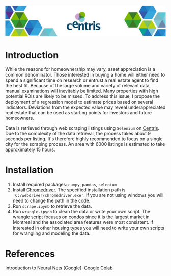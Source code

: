 ![](centris.jpeg)

# Introduction
While the reasons for homeownership may vary, asset appreciation is a common denominator. Those interested in buying a home will either need to spend a significant time on research or entrust a real estate agent to find the best fit. Because of the large volume and variety of relevant data, manual examinations will inevitably be limited. Many properties with high potential ROIs are likely to be missed. To address this issue, I propose the deployment of a regression model to estimate prices based on several indicators. Deviations from the expected value may reveal underappreciated real estate that can be used as starting points for investors and future homeowners.  

Data is retrieved through web scraping listings using `Selenium` on [Centris](https://www.centris.ca/en/properties~for-sale~montreal-island?view=Thumbnail).
Due to the complexity of the data retrieval, the process takes about 9 seconds per listing. It's therefore highly recommended to focus on a single city for the scraping process. An area with 6000 listings is estimated to take approximately 15 hours.

# Installation
1. Install required packages: `numpy`, `pandas`, `selenium`
2. Install [Chromedriver](http://chromedriver.chromium.org/). The specified installation path is `'C:/webdriver/chromedriver.exe'`. If you are not using windows you will need to change the path in the code.
3. Run `scrape.ipynb` to retrieve the data.
4. Run `wrangle.ipynb` to clean the data or write your own script. The wrangle script focuses on condos since it is the largest market in Montreal and the associated area features were most consistent. If interested in other housing types you will need to write your own scripts for wrangling and modeling the data.

# References
Introduction to Neural Nets (Google): [Google Colab](https://colab.research.google.com/github/google/eng-edu/blob/master/ml/cc/exercises/intro_to_neural_nets.ipynb?utm_source=mlcc&utm_campaign=colab-external&utm_medium=referral&utm_content=intro_to_nn_tf2-colab&hl=en)
